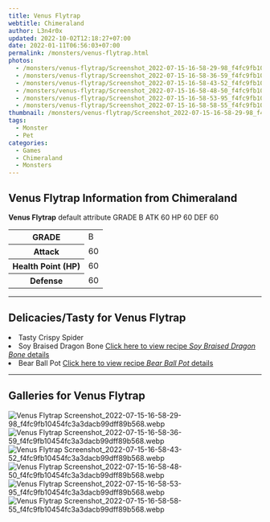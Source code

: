 ```yaml
---
title: Venus Flytrap
webtitle: Chimeraland
author: L3n4r0x
updated: 2022-10-02T12:18:27+07:00
date: 2022-01-11T06:56:03+07:00
permalink: /monsters/venus-flytrap.html
photos:
  - /monsters/venus-flytrap/Screenshot_2022-07-15-16-58-29-98_f4fc9fb10454fc3a3dacb99dff89b568.webp
  - /monsters/venus-flytrap/Screenshot_2022-07-15-16-58-36-59_f4fc9fb10454fc3a3dacb99dff89b568.webp
  - /monsters/venus-flytrap/Screenshot_2022-07-15-16-58-43-52_f4fc9fb10454fc3a3dacb99dff89b568.webp
  - /monsters/venus-flytrap/Screenshot_2022-07-15-16-58-48-50_f4fc9fb10454fc3a3dacb99dff89b568.webp
  - /monsters/venus-flytrap/Screenshot_2022-07-15-16-58-53-95_f4fc9fb10454fc3a3dacb99dff89b568.webp
  - /monsters/venus-flytrap/Screenshot_2022-07-15-16-58-58-55_f4fc9fb10454fc3a3dacb99dff89b568.webp
thumbnail: /monsters/venus-flytrap/Screenshot_2022-07-15-16-58-29-98_f4fc9fb10454fc3a3dacb99dff89b568.webp
tags:
  - Monster
  - Pet
categories:
  - Games
  - Chimeraland
  - Monsters
---
```


<section id="bootstrap-wrapper"><link rel="stylesheet" href="https://cdn.statically.io/gh/dimaslanjaka/Web-Manajemen/40ac3225/css/bootstrap-4.5-wrapper.css"/><h1>Venus Flytrap Information from Chimeraland</h1><p><b>Venus Flytrap</b> default attribute GRADE B ATK 60 HP 60 DEF 60<table><tr><th>GRADE</th><td>B</td></tr><tr><th>Attack</th><td>60</td></tr><tr><th>Health Point (HP)</th><td>60</td></tr><tr><th>Defense</th><td>60</td></tr></table></p><hr/><h2>Delicacies/Tasty for Venus Flytrap</h2><li class="d-flex justify-content-between">Tasty Crispy Spider </li><li class="d-flex justify-content-between">Soy Braised Dragon Bone <a href="/chimeraland/recipes/soy-braised-dragon-bone.html">Click here to view recipe <i>Soy Braised Dragon Bone</i> details</a></li><li class="d-flex justify-content-between">Bear Ball Pot <a href="/chimeraland/recipes/bear-ball-pot.html">Click here to view recipe <i>Bear Ball Pot</i> details</a></li><hr/><div id="gallery"><h2>Galleries for Venus Flytrap</h2><div class="row"><div class="col-lg-6 col-12"><img src="/chimeraland/monsters/venus-flytrap/Screenshot_2022-07-15-16-58-29-98_f4fc9fb10454fc3a3dacb99dff89b568.webp" alt="Venus Flytrap Screenshot_2022-07-15-16-58-29-98_f4fc9fb10454fc3a3dacb99dff89b568.webp"/></div><div class="col-lg-6 col-12"><img src="/chimeraland/monsters/venus-flytrap/Screenshot_2022-07-15-16-58-36-59_f4fc9fb10454fc3a3dacb99dff89b568.webp" alt="Venus Flytrap Screenshot_2022-07-15-16-58-36-59_f4fc9fb10454fc3a3dacb99dff89b568.webp"/></div><div class="col-lg-6 col-12"><img src="/chimeraland/monsters/venus-flytrap/Screenshot_2022-07-15-16-58-43-52_f4fc9fb10454fc3a3dacb99dff89b568.webp" alt="Venus Flytrap Screenshot_2022-07-15-16-58-43-52_f4fc9fb10454fc3a3dacb99dff89b568.webp"/></div><div class="col-lg-6 col-12"><img src="/chimeraland/monsters/venus-flytrap/Screenshot_2022-07-15-16-58-48-50_f4fc9fb10454fc3a3dacb99dff89b568.webp" alt="Venus Flytrap Screenshot_2022-07-15-16-58-48-50_f4fc9fb10454fc3a3dacb99dff89b568.webp"/></div><div class="col-lg-6 col-12"><img src="/chimeraland/monsters/venus-flytrap/Screenshot_2022-07-15-16-58-53-95_f4fc9fb10454fc3a3dacb99dff89b568.webp" alt="Venus Flytrap Screenshot_2022-07-15-16-58-53-95_f4fc9fb10454fc3a3dacb99dff89b568.webp"/></div><div class="col-lg-6 col-12"><img src="/chimeraland/monsters/venus-flytrap/Screenshot_2022-07-15-16-58-58-55_f4fc9fb10454fc3a3dacb99dff89b568.webp" alt="Venus Flytrap Screenshot_2022-07-15-16-58-58-55_f4fc9fb10454fc3a3dacb99dff89b568.webp"/></div></div></div></section>